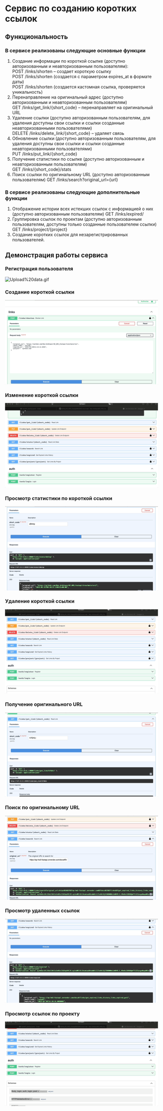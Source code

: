 # Сервис по созданию коротких ссылок
## Функциональность 
### В сервисе реализованы следующие основные функции
1. Создание информации по короткой ссылке (доступно авторизованным и неавторизованным пользователям):  
POST /links/shorten – создает короткую ссылку  
POST /links/shorten (создается с параметром expires_at в формате даты)  
POST /links/shorten (создается кастомная ссылка, проверяется уникальность)  
2. Перенаправление на оригинальный адрес (доступно авторизованным и неавторизованным пользователям)  
GET /links/get_link/{short_code} – перенаправляет на оригинальный URL  
3. Удаление ссылки (доступно авторизованным пользователям, для удаления доступны свои ссылки и ссылки созданные неавторизованными пользователями)  
DELETE /links/delete_link/{short_code} – удаляет связь  
4. Обновление ссылки (доступно авторизованным пользователям, для удаления доступны свои ссылки и ссылки созданные неавторизованными пользователями)  
PUT /links/put_link/{short_code}  
5. Получение статистики по ссылке (доступно авторизованным и неавторизованным пользователям)  
GET /links/{short_code}/stats  
6. Поиск ссылки по оригинальному URL  (доступно авторизованным пользователям)
GET /links/search?original_url={url}
### В сервисе реализованы следующие дополнительные функции
1. Отображение истории всех истекших ссылок с информацией о них (доступно авторизованным пользователям)
GET /links/expired/  
3. Группировка ссылок по проектам (доступно авторизованным пользователям, доступны только созданные пользователем ссылки)
GET /links/project/{project}
5. Создание коротких ссылок для незарегистрированных пользователей.


## Демонстрация работы сервиса

### Регистрация пользователя
![Upload%20data.gif](https://github.com/Max-Arkhipov/AP_HW3_Fastapi/blob/main/assets/user_reg.gif)
### Создание короткой ссылки
![Upload%20data.gif](https://github.com/Max-Arkhipov/AP_HW3_Fastapi/blob/main/assets/link_shorten.gif)
### Изменение короткой ссылки  
![Upload%20data.gif](https://github.com/Max-Arkhipov/AP_HW3_Fastapi/blob/main/assets/link_put.gif)
### Просмотр статистики по короткой ссылки
![Upload%20data.gif](https://github.com/Max-Arkhipov/AP_HW3_Fastapi/blob/main/assets/link_stats.gif)
### Удаление короткой ссылки
![Upload%20data.gif](https://github.com/Max-Arkhipov/AP_HW3_Fastapi/blob/main/assets/link_delete.gif)
### Получение оригинального URL  
![Upload%20data.gif](https://github.com/Max-Arkhipov/AP_HW3_Fastapi/blob/main/assets/link_get.gif)
### Поиск по оригинальному URL
![Upload%20data.gif](https://github.com/Max-Arkhipov/AP_HW3_Fastapi/blob/main/assets/link_search.gif)
### Просмотр удаленных ссылок
![Upload%20data.gif](https://github.com/Max-Arkhipov/AP_HW3_Fastapi/blob/main/assets/link_expired.gif)
### Просмотр ссылок по проекту
![Upload%20data.gif](https://github.com/Max-Arkhipov/AP_HW3_Fastapi/blob/main/assets/link_project.gif)

